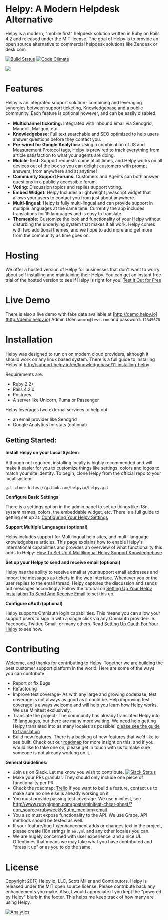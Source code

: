 Helpy: A Modern Helpdesk Alternative
====================================

Helpy is a modern, "mobile first" helpdesk solution written in Ruby on Rails 4.2 and released under the MIT license.  The goal of Helpy is to provide an open source alternative to commercial helpdesk solutions like Zendesk or desk.com

[![Build Status](https://img.shields.io/travis/helpyio/helpy/master.svg)](https://travis-ci.org/helpyio/helpy) [![Code Climate](https://codeclimate.com/github/helpyio/helpy/badges/gpa.svg)](https://codeclimate.com/github/helpyio/helpy)

![](http://helpy.io/images/HelpyBrowser.png)


Features
========

Helpy is an integrated support solution- combining and leveraging synergies between support ticketing, Knowledgebase and a public community.  Each feature is optional however, and can be easily disabled.

- **Multichannel ticketing:** Integrated with inbound email via Sendgrid, Mandrill, Mailgun, etc.
- **Knowledgebase:** Full text searchable and SEO optimized to help users answer questions before they contact you.
- **Pre-wired for Google Analytics:**  Using a combination of JS and Measurement Protocol tags, Helpy is prewired to track everything from article satisfaction to what your agents are doing.
- **Mobile-first:** Support requests come at all times, and Helpy works on all devices out of the box so you can delight customers with prompt answers, from anywhere and at anytime!
- **Community Support Forums:** Customers and Agents can both answer questions in a publicly accessible forum.
- **Voting**: Discussion topics and replies support voting.
- **Embed Widget:** Helpy Includes a lightweight javascript widget that allows your users to contact you from just about anywhere.
- **Multi-lingual:** Helpy is fully multi-lingual and can provide support in multiple languages at the same time.  Currently the app includes translations for 19 languages and is easy to translate.
- **Themeable:** Customize the look and functionality of your Helpy without disturbing the underlying system that makes it all work. Helpy comes with two additional themes, and we hope to add more and get more from the community as time goes on.

Hosting
=========

We offer a hosted version of Helpy for businesses that don't want to worry about self installing and maintaining their Helpy.  You can get an instant free trial of the hosted version to see if Helpy is right for you: [Test it Out for Free](https://goo.gl/Jbrx0m)

Live Demo
=========

There is also a live demo with fake data available at [http://demo.helpy.io](http://demo.helpy.io)
Admin User: `admin@test.com` and password: `12345678`

Installation
============

Helpy was designed to run on on modern cloud providers, although it should work on
any linux based system.  There is a full guide to installing Helpy at http://support.helpy.io/en/knowledgebase/11-installing-helpy

Requirements are:

- Ruby 2.2+
- Rails 4.2.x
- Postgres
- A server like Unicorn, Puma or Passenger

Helpy leverages two external services to help out:

- an email provider like Sendgrid
- Google Analytics for stats (optional)


Getting Started:
----------------

**Install Helpy on your Local System**

Although not required, installing locally is highly recommended and will make it easier for you to customize things like settings, colors and logos to match your site identity.  To begin, clone Helpy from the official repo to your local system:

`git clone https://github.com/helpyio/helpy.git`

**Configure Basic Settings**

There is a settings option in the admin panel to set up things like i18n, system names, colors, the embeddable widget, etc.  There is a full guide to getting set up at: [Configuring Your Helpy Settings](http://support.helpy.io/en/knowledgebase/11-Installing-Helpy/docs/22-Configuring-your-Helpy-Settings)

**Support Multiple Languages (optional)**

Helpy includes support for Multilingual help sites, and multi-language knowledgebase articles.  This page explains how to enable Helpy's international capabilities and provides an overview of what functionality this adds to Helpy: [How To Set Up A Multilingual Helpy Support Knowledgebase](http://support.helpy.io/en/knowledgebase/12-Using-Helpy/docs/9-How-to-set-up-a-multilingual-Helpy-support-knowledgebase)

**Set up your Helpy to send and receive email (optional)**

Helpy has the ability to receive email at your support email addresses and import the messages as tickets in the web interface.  Whenever you or the user replies to the email thread, Helpy captures the discussion and sends out messages accordingly. Follow the tutorial on [Setting Up Your Helpy Installation To Send And Receive Email](http://support.helpy.io/en/knowledgebase/11-Installing-Helpy/docs/14-Setting-up-your-Helpy-installation-to-send-and-receive-email) to set this up.

**Configure oAuth (optional)**

Helpy supports Omniauth login capabilities.  This means you can allow your support users to sign in with a single click via any Omniauth provider- ie. Facebook, Twitter, Gmail, or many others. Read [Setting Up Oauth For Your Helpy](http://support.helpy.io/en/knowledgebase/11-Installing-Helpy/docs/19-Setting-Up-OAUTH-for-your-Helpy) to see how.

Contributing
============

Welcome, and thanks for contributing to Helpy.  Together we are building the best customer support platform in the world.  Here are some of the ways you can contribute:

- Report or fix Bugs
- Refactoring
- Improve test coverage-  As with any large and growing codebase, test coverage is not always as good as it could be.  Help improving test coverage is always welcome and will help you learn how Helpy works.  We use Minitest exclusively.
- Translate the project- The community has already translated Helpy into 18 languages, but there are many more waiting.  We need help getting Helpy translated into as many locales as possible! [please see the guide to translation](http://support.helpy.io/en/knowledgebase/12-Using-Helpy/docs/4-Supported-locales-How-to-Contribute)
- Build new features.  There is a backlog of new features that we’d like to see built.  Check out our [roadmap](https://trello.com/b/NuiWsdmK/helpy) for more insight on this, and if you would like to take one on, please get in touch with us to make sure someone is not already working on it.

**General Guidelines:**

- Join us on Slack.  Let me know you wish to contribute. [![Slack Status](https://helpyioslackin.herokuapp.com/badge.svg)](https://helpyioslackin.herokuapp.com)
- Make your PRs granular.  They should only include one piece of functionality per PR.
- Check the roadmap: [Trello](https://trello.com/b/NuiWsdmK/helpy) If you want to build a feature, contact us to make sure no one else is already working on it
- You must provide passing test coverage.  We use minitest, see http://www.rubypigeon.com/posts/minitest-cheat-sheet/?utm_source=rubyweekly&utm_medium=email
- You also must expose functionality to the API.  We use Grape.  API methods should be tested as well.
- If your feature/bug fix/enhancement adds or changes text in the project, please create i18n strings in `en.yml` and any other locales you can.
- We are hugely concerned with user experience, and a nice UI.  Oftentimes that means we may take what you have contributed and “dress it up” or as you to do the same.

License
=======

Copyright 2017, Helpy.io, LLC, Scott Miller and Contributors. Helpy is released under the MIT open source license.  Please contribute back any enhancements you make.  Also, I would appreciate if you kept the "powered by Helpy" blurb in the footer.  This helps me keep track of how many are using Helpy.

[![Analytics](https://ga-beacon.appspot.com/UA-50151-28/helpy/readme?pixel)](https://github.com/igrigorik/ga-beacon)

